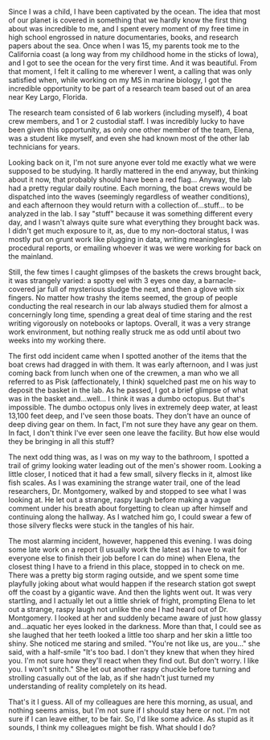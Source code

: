 Since I was a child, I have been captivated by the ocean. The idea that most of our planet is covered in something that we hardly know the first thing about was incredible to me, and I spent every moment of my free time in high school engrossed in nature documentaries, books, and research papers about the sea. Once when I was 15, my parents took me to the California coast (a long way from my childhood home in the sticks of Iowa), and I got to see the ocean for the very first time. And it was beautiful. From that moment, I felt it calling to me wherever I went, a calling that was only satisfied when, while working on my MS in marine biology, I got the incredible opportunity to be part of a research team based out of an area near Key Largo, Florida. 

The research team consisted of 6 lab workers (including myself), 4 boat crew members, and 1 or 2 custodial staff. I was incredibly lucky to have been given this opportunity, as only one other member of the team, Elena, was a student like myself, and even she had known most of the other lab technicians for years. 

Looking back on it, I'm not sure anyone ever told me exactly what we were supposed to be studying. It hardly mattered in the end anyway, but thinking about it now, that probably should have been a red flag... Anyway, the lab had a pretty regular daily routine. Each morning, the boat crews would be dispatched into the waves (seemingly regardless of weather conditions), and each afternoon they would return with a collection of...stuff... to be analyzed in the lab. I say "stuff" because it was something different every day, and I wasn't always quite sure what everything they brought back was. I didn't get much exposure to it, as, due to my non-doctoral status, I was mostly put on grunt work like plugging in data, writing meaningless procedural reports, or emailing whoever it was we were working for back on the mainland. 

Still, the few times I caught glimpses of the baskets the crews brought back, it was strangely varied: a spotty eel with 3 eyes one day, a barnacle-covered jar full of mysterious sludge the next, and then a glove with six fingers. No matter how trashy the items seemed, the group of people conducting the real research in our lab always studied them for almost a concerningly long time, spending a great deal of time staring and the rest writing vigorously on notebooks or laptops. Overall, it was a very strange work environment, but nothing really struck me as odd until about two weeks into my working there.

The first odd incident came when I spotted another of the items that the boat crews had dragged in with them. It was early afternoon, and I was just coming back from lunch when one of the crewmen, a man who we all referred to as Pisk (affectionately, I think) squelched past me on his way to deposit the basket in the lab. As he passed, I got a brief glimpse of what was in the basket and...well... I think it was a dumbo octopus. But that's impossible. The dumbo octopus only lives in extremely deep water, at least 13,100 feet deep, and I've seen those boats. They don't have an ounce of deep diving gear on them. In fact, I'm not sure they have any gear on them. In fact, I don't think I've ever seen one leave the facility. But how else would they be bringing in all this stuff?

The next odd thing was, as I was on my way to the bathroom, I spotted a trail of grimy looking water leading out of the men's shower room. Looking a little closer, I noticed that it had a few small, silvery flecks in it, almost like fish scales. As I was examining the strange water trail, one of the lead researchers, Dr. Montgomery, walked by and stopped to see what I was looking at. He let out a strange, raspy laugh before making a vague comment under his breath about forgetting to clean up after himself and continuing along the hallway. As I watched him go, I could swear a few of those silvery flecks were stuck in the tangles of his hair.

The most alarming incident, however, happened this evening. I was doing some late work on a report (I usually work the latest as I have to wait for everyone else to finish their job before I can do mine) when Elena, the closest thing I have to a friend in this place, stopped in to check on me. There was a pretty big storm raging outside, and we spent some time playfully joking about what would happen if the research station got swept off the coast by a gigantic wave. And then the lights went out. It was very startling, and I actually let out a little shriek of fright, prompting Elena to let out a strange, raspy laugh not unlike the one I had heard out of Dr. Montgomery. I looked at her and suddenly became aware of just how glassy and...aquatic her eyes looked in the darkness. More than that, I could see as she laughed that her teeth looked a little too sharp and her skin a little too shiny. She noticed me staring and smiled. "You're not like us, are you..." she said, with a half-smile "It's too bad. I don't they knew that when they hired you. I'm not sure how they'll react when they find out. But don't worry. I like you. I won't snitch." She let out another raspy chuckle before turning and strolling casually out of the lab, as if she hadn't just turned my understanding of reality completely on its head. 

That's it I guess. All of my colleagues are here this morning, as usual, and nothing seems amiss, but I'm not sure if I should stay here or not. I'm not sure if I can leave either, to be fair. So, I'd like some advice. As stupid as it sounds, I think my colleagues might be fish. What should I do?